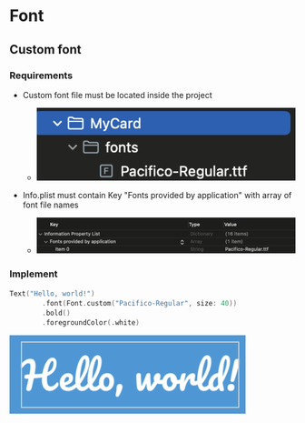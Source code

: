# Font

## Custom font
### Requirements
*   Custom font file must be located inside the project

    *   ![](images/1.png)
*   Info.plist must contain Key "Fonts provided by application" with array of font file names

    *   ![](images/2.png)

### Implement
```swift
Text("Hello, world!")
        .font(Font.custom("Pacifico-Regular", size: 40))
        .bold()
        .foregroundColor(.white)
```
![](images/3.png)
